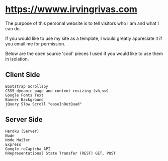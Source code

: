 # https://wwww.irvingrivas.com

The purpose of this personal website is to tell visitors who I am and what I can do.

If you would like to use my site as a template, I would greatly appreciate it if you email me for permission.

Below are the open source 'cool' pieces I used if you would like to use them in isolation.

## Client Side 
```
Bootstrap Scrollspy
CSS5 dynamic page and content resizing (vh,vw)
Google Fonts Text
Banner Background
jQuery Slow Scroll "easeInOutQuad"
```

## Server Side
```
Heroku (Server)
Node
Node Mailer
Express
Google reCaptcha API
RRepresentational State Transfer (REST) GET, POST
```
